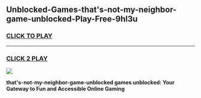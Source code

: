 
## Unblocked-Games-that's-not-my-neighbor-game-unblocked-Play-Free-9hl3u
<h3>
<a href="https://premium76.site?title=that's-not-my-neighbor-game-unblocked&ref=21A">CLICK TO PLAY</a></h3>
<hr>

<h3>
<a href="https://premium76.site?title=that's-not-my-neighbor-game-unblocked&ref=21A">CLICK 2 PLAY</a>
  
</h3>

<a href="https://premium76.site?title=that's-not-my-neighbor-game-unblocked&ref=21A"><img src="https://clearcache.store/games.png"></a>


**that's-not-my-neighbor-game-unblocked games unblocked: Your Gateway to Fun and Accessible Online Gaming**
